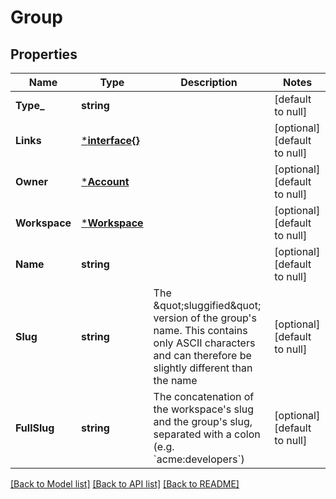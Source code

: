 # Group

## Properties
Name | Type | Description | Notes
------------ | ------------- | ------------- | -------------
**Type_** | **string** |  | [default to null]
**Links** | [***interface{}**](interface{}.md) |  | [optional] [default to null]
**Owner** | [***Account**](account.md) |  | [optional] [default to null]
**Workspace** | [***Workspace**](workspace.md) |  | [optional] [default to null]
**Name** | **string** |  | [optional] [default to null]
**Slug** | **string** | The \&quot;sluggified\&quot; version of the group&#x27;s name. This contains only ASCII characters and can therefore be slightly different than the name | [optional] [default to null]
**FullSlug** | **string** | The concatenation of the workspace&#x27;s slug and the group&#x27;s slug, separated with a colon (e.g. &#x60;acme:developers&#x60;)  | [optional] [default to null]

[[Back to Model list]](../README.md#documentation-for-models) [[Back to API list]](../README.md#documentation-for-api-endpoints) [[Back to README]](../README.md)

